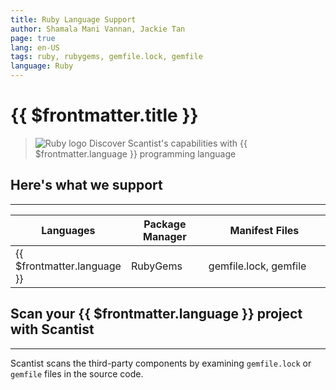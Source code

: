 ```yaml
---
title: Ruby Language Support
author: Shamala Mani Vannan, Jackie Tan
page: true
lang: en-US
tags: ruby, rubygems, gemfile.lock, gemfile
language: Ruby
---
```

<ClientOnly>

# {{ $frontmatter.title }}

>![Ruby logo](/images/Language-and-File-Support/Ruby.png) Discover Scantist's capabilities with {{ $frontmatter.language }} programming language 

## Here's what we support 

<hr class="thick" />

<table>
    <thead>
        <th>Languages</th>
        <th>Package Manager</th>
        <th>Manifest Files</th>
    </thead>
    <tbody>
        <tr>
            <td>{{ $frontmatter.language }}</td>
            <td width="33.33%">RubyGems</td>
            <td width="100%">gemfile.lock, gemfile</td>
        </tr>
    </tbody>
</table>

## Scan your {{ $frontmatter.language }} project with Scantist 

<hr class="thick" />

Scantist scans the third-party components by examining `gemfile.lock` or `gemfile` files in the source code. 

<!--@include: ../../parts/maximize-results.md-->

</ClientOnly>